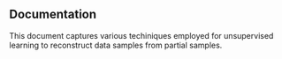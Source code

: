 ## Documentation

This document captures various techiniques employed for unsupervised learning to reconstruct data samples from partial samples. 
